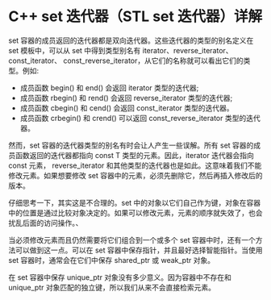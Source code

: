 # C++ set 迭代器（STL set 迭代器）详解

set<T> 容器的成员返回的迭代器都是双向迭代器。这些迭代器的类型的别名定义在 set<T> 模板中，可以从 set 中得到类型别名有 iterator、reverse_iterator、const_iterator、 const_reverse_iterator，从它们的名称就可以看出它们的类型。例如:

*   成员函数 begin() 和 end() 会返回 iterator 类型的迭代器;
*   成员函数 rbegin() 和 rend() 会返回 reverse_iterator 类型的迭代器;
*   成员函数 cbegin() 和 cend() 会返回 const_iterator 类型的迭代器。
*   成员函数 crbegin() 和 crend() 可以返回 const_reverse_iterator 类型的迭代器。

然而，set 容器的迭代器类型的别名有时会让人产生一些误解。所有 set<T> 容器的成员函数返回的迭代器都指向 const T 类型的元素。因此，iterator 迭代器会指向 const 元素， reverse_iterator 和其他类型的迭代器也是如此。这意味着我们不能修改元素。如果想要修改 set 容器中的元素，必须先删除它，然后再插入修改后的版本。

仔细思考一下，其实这是不合理的。set 中的对象以它们自己作为键，对象在容器中的位置是通过比较对象决定的。如果可以修改元素，元素的顺序就失效了，也会扰乱后面的访问操作。、

当必须修改元素而且仍然需要将它们组合到一个或多个 set 容器中时，还有一个方法可以做到这一点。可以在 set 容器中保存指针，并且最好选择智能指针。当使用 set 容器时，通常会在它们中保存 shared_ptr<T> 或 weak_ptr<T> 对象。

在 set 容器中保存 unique_ptr<T> 对象没有多少意义。因为容器中不存在和 unique_ptr<T> 对象匹配的独立键，所以我们从来不会直接检索元素。